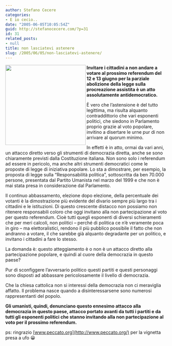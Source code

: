 ```yaml
---
author: Stefano Cecere
categories:
- E io cecio..
date: "2005-06-05T10:05:54Z"
guid: http://stefanocecere.com/?p=31
id: 31
related_posts:
- null
title: non lasciatevi astenere
slug: /2005/06/05/non-lasciatevi-astenere/
---
```


<img src="http://www.peccato.org/cartoons/IMMAGINI/astinenza_astensione_big.jpg" align="left" width="250" height="250" /><span style="font-weight: bold">Invitare i cittadini a non andare a votare al prossimo referendum del 12 e 13 giugno per la parziale abolizione della legge sulla procreazione assistita è un atto assolutamente antidemocratico.</span>

&#xc8; vero che l&#8217;astensione è del tutto legittima, ma risulta alquanto contraddittorio che vari esponenti politici, che siedono in Parlamento proprio grazie al voto popolare, invitino a disertare le urne pur di non arrivare al quorum minimo.

In effetti è in atto, ormai da vari anni, un attacco diretto verso gli strumenti di democrazia diretta, anche se sono chiaramente previsti dalla Costituzione italiana. Non sono solo i referendum ad essere in pericolo, ma anche altri strumenti democratici come le proposte di legge di iniziativa popolare. Lo sta a dimostrare, per esempio, la proposta di legge sulla &#8220;Responsabilit&#xe0; politica&#8221;, sottoscritta da ben 70.000 persone, presentata dal Partito Umanista nel marzo del 1999 e che non è mai stata presa in considerazione dal Parlamento.

Il continuo abbassamento, elezione dopo elezione, della percentuale dei votanti è la dimostrazione pi&#xf9; evidente del divario sempre pi&#xf9; largo tra i cittadini e le istituzioni. Di questo crescente distacco non possiamo non ritenere responsabili coloro che oggi invitano alla non partecipazione al voto per questo referendum. Cioè tutti quegli esponenti di diversi schieramenti che per meri calcoli, non politici &#x2013; perch&#xe9; di politica ce n&#8217;è veramente poca in giro &#x2013; ma elettoralistici, rendono il pi&#xf9; pubblico possibile il fatto che non andranno a votare, il che sarebbe gi&#xe0; alquanto degradante per un politico, e invitano i cittadini a fare lo stesso.
  
La domanda è: questo atteggiamento è o non è un attacco diretto alla partecipazione popolare, e quindi al cuore della democrazia in questo paese?
  
Pur di sconfiggere l&#8217;avversario politico questi partiti e questi personaggi sono disposti ad abbassare pericolosamente il livello di democrazia.
  
Che la chiesa cattolica non si interessi della democrazia non ci meraviglia affatto. Il problema nasce quando a disinteressarsene sono numerosi rappresentanti del popolo.

<span style="font-weight: bold">Gli umanisti, quindi, denunciano questo ennesimo attacco alla democrazia in questo paese, attacco portato avanti da tutti i partiti e da tutti gli esponenti politici che stanno invitando alla non partecipazione al voto per il prossimo referendum.</span>

ps: ringrazio [www.peccato.org](http://www.peccato.org/) per la vignetta presa a ufo 😀